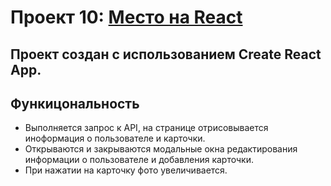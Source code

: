# Проект 10: [Место на React](https://sage-mage.github.io/mesto-react/)
## Проект создан с использованием Create React App.

## Функицональность
- Выполняется запрос к API, на странице отрисовывается иноформация о пользователе и карточки.
- Открываются и закрываются модальные окна редактирования информации о пользователе и добавления карточки.
- При нажатии на карточку фото увеличивается.
